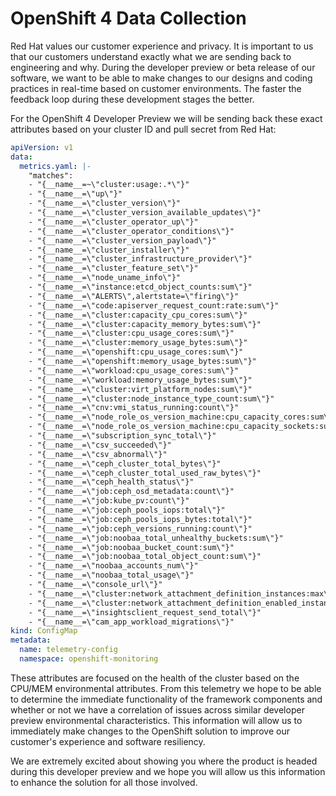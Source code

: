 # OpenShift 4 Data Collection

Red Hat values our customer experience and privacy. It is important to us that our customers understand exactly what we are sending back to engineering and why. During the developer preview or beta release of our software, we want to be able to make changes to our designs and coding practices in real-time based on customer environments. The faster the feedback loop during these development stages the better.

For the OpenShift 4 Developer Preview we will be sending back these exact attributes based on your cluster ID and pull secret from Red Hat:

[embedmd]:# (../manifests/0000_50_cluster_monitoring_operator_04-config.yaml)
```yaml
apiVersion: v1
data:
  metrics.yaml: |-
    "matches":
    - "{__name__=~\"cluster:usage:.*\"}"
    - "{__name__=\"up\"}"
    - "{__name__=\"cluster_version\"}"
    - "{__name__=\"cluster_version_available_updates\"}"
    - "{__name__=\"cluster_operator_up\"}"
    - "{__name__=\"cluster_operator_conditions\"}"
    - "{__name__=\"cluster_version_payload\"}"
    - "{__name__=\"cluster_installer\"}"
    - "{__name__=\"cluster_infrastructure_provider\"}"
    - "{__name__=\"cluster_feature_set\"}"
    - "{__name__=\"node_uname_info\"}"
    - "{__name__=\"instance:etcd_object_counts:sum\"}"
    - "{__name__=\"ALERTS\",alertstate=\"firing\"}"
    - "{__name__=\"code:apiserver_request_count:rate:sum\"}"
    - "{__name__=\"cluster:capacity_cpu_cores:sum\"}"
    - "{__name__=\"cluster:capacity_memory_bytes:sum\"}"
    - "{__name__=\"cluster:cpu_usage_cores:sum\"}"
    - "{__name__=\"cluster:memory_usage_bytes:sum\"}"
    - "{__name__=\"openshift:cpu_usage_cores:sum\"}"
    - "{__name__=\"openshift:memory_usage_bytes:sum\"}"
    - "{__name__=\"workload:cpu_usage_cores:sum\"}"
    - "{__name__=\"workload:memory_usage_bytes:sum\"}"
    - "{__name__=\"cluster:virt_platform_nodes:sum\"}"
    - "{__name__=\"cluster:node_instance_type_count:sum\"}"
    - "{__name__=\"cnv:vmi_status_running:count\"}"
    - "{__name__=\"node_role_os_version_machine:cpu_capacity_cores:sum\"}"
    - "{__name__=\"node_role_os_version_machine:cpu_capacity_sockets:sum\"}"
    - "{__name__=\"subscription_sync_total\"}"
    - "{__name__=\"csv_succeeded\"}"
    - "{__name__=\"csv_abnormal\"}"
    - "{__name__=\"ceph_cluster_total_bytes\"}"
    - "{__name__=\"ceph_cluster_total_used_raw_bytes\"}"
    - "{__name__=\"ceph_health_status\"}"
    - "{__name__=\"job:ceph_osd_metadata:count\"}"
    - "{__name__=\"job:kube_pv:count\"}"
    - "{__name__=\"job:ceph_pools_iops:total\"}"
    - "{__name__=\"job:ceph_pools_iops_bytes:total\"}"
    - "{__name__=\"job:ceph_versions_running:count\"}"
    - "{__name__=\"job:noobaa_total_unhealthy_buckets:sum\"}"
    - "{__name__=\"job:noobaa_bucket_count:sum\"}"
    - "{__name__=\"job:noobaa_total_object_count:sum\"}"
    - "{__name__=\"noobaa_accounts_num\"}"
    - "{__name__=\"noobaa_total_usage\"}"
    - "{__name__=\"console_url\"}"
    - "{__name__=\"cluster:network_attachment_definition_instances:max\"}"
    - "{__name__=\"cluster:network_attachment_definition_enabled_instance_up:max\"}"
    - "{__name__=\"insightsclient_request_send_total\"}"
    - "{__name__=\"cam_app_workload_migrations\"}"
kind: ConfigMap
metadata:
  name: telemetry-config
  namespace: openshift-monitoring
```

These attributes are focused on the health of the cluster based on the CPU/MEM environmental attributes. From this telemetry we hope to be able to determine the immediate functionality of the framework components and whether or not we have a correlation of issues across similar developer preview environmental characteristics. This information will allow us to immediately make changes to the OpenShift solution to improve our customer's experience and software resiliency.

We are extremely excited about showing you where the product is headed during this developer preview and we hope you will allow us this information to enhance the solution for all those involved.

